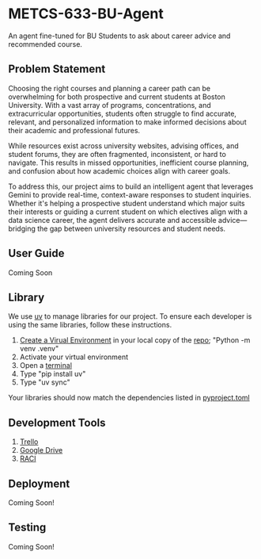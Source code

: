 # METCS-633-BU-Agent
An agent fine-tuned for BU Students to ask about career advice and recommended course.

## Problem Statement
Choosing the right courses and planning a career path can be overwhelming for both prospective and current students at Boston University. With a vast array of programs, concentrations, and extracurricular opportunities, students often struggle to find accurate, relevant, and personalized information to make informed decisions about their academic and professional futures.

While resources exist across university websites, advising offices, and student forums, they are often fragmented, inconsistent, or hard to navigate. This results in missed opportunities, inefficient course planning, and confusion about how academic choices align with career goals.

To address this, our project aims to build an intelligent agent that leverages Gemini to provide real-time, context-aware responses to student inquiries. Whether it's helping a prospective student understand which major suits their interests or guiding a current student on which electives align with a data science career, the agent delivers accurate and accessible advice—bridging the gap between university resources and student needs.

## User Guide
Coming Soon

## Library 
We use [uv](https://docs.astral.sh/uv/getting-started/installation/) to manage libraries for our project. To ensure each developer is using the same libraries, follow these instructions.

1. [Create a Virual Environment](https://code.visualstudio.com/docs/python/environments) in your local copy of the [repo](https://github.com/gaganv007/career_agent); "Python -m venv .venv"
2. Activate your virtual environment
3. Open a [terminal](https://code.visualstudio.com/docs/terminal/getting-started)
4. Type "pip install uv"
5. Type "uv sync"

Your libraries should now match the dependencies listed in [pyproject.toml](pyproject.toml)

## Development Tools
1. [Trello](https://trello.com/b/8BL8NT87/metcs-633-term-project-agent-build)
2. [Google Drive](https://drive.google.com/drive/folders/103rqeI0t7qa6pP23y8ggU1oogcB51kO1)
3. [RACI](https://docs.google.com/spreadsheets/d/10zaiso8Lz_lrRvZbwaYB-sGhO7bRAJCRjXSovzsO-QQ/edit?gid=583774764#gid=583774764)

## Deployment
Coming Soon!

## Testing
Coming Soon!
